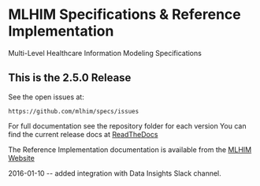 MLHIM Specifications & Reference Implementation
===============================================

Multi-Level Healthcare Information Modeling Specifications

This is the 2.5.0 Release
-------------------------
See the open issues at:

    https://github.com/mlhim/specs/issues

For full documentation see the repository folder for each version You can find the current release docs at [ReadTheDocs](http://mlhim-specifications.readthedocs.org/en/master/)

The Reference Implementation documentation is available from the [MLHIM Website](http://mlhim.org/documents.html)

2016-01-10 -- added integration with Data Insights Slack channel.
